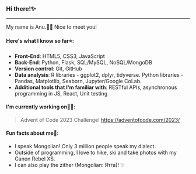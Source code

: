 ### Hi there!✨

---
My name is Anu.👩‍💻 Nice to meet you!



#### Here's what I know so far⭐:
* **Front-End**: HTML5, CSS3, JavaScript
* **Back-End**: Python, Flask, SQL/MySQL, NoSQL/MongoDB
* **Version control**: Git, GitHub
* **Data analysis**: R libraries - ggplot2, dplyr, tidyverse. Python libraries - Pandas, Matplotlib, Seaborn, Jupyter/Google CoLab.
* **Additional tools that I'm familiar with**: RESTful APIs, asynchronous programming in JS, React, Unit testing


#### I'm currently working on👩‍🎓: 

> Advent of Code 2023 Challenge!
> https://adventofcode.com/2023/

#### Fun facts about me👀:
* I speak Mongolian! Only 3 million people speak my dialect.
* Outside of programming, I love to hike, ski and take photos with my Canon Rebel XS. 
* I can also play the zither (Mongolian: Ятга)! ✨
